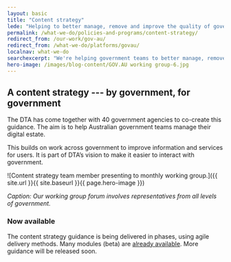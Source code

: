 ```yaml
---
layout: basic
title: "Content strategy"
lede: "Helping to better manage, remove and improve the quality of government content so that online information is simpler and clearer."
permalink: /what-we-do/policies-and-programs/content-strategy/
redirect_from: /our-work/gov-au/
redirect_from: /what-we-do/platforms/govau/
localnav: what-we-do
searchexcerpt: "We're helping government teams to better manage, remove and improve the quality of government content so that it’s simpler, clearer and faster."
hero-image: /images/blog-content/GOV.AU working group-6.jpg
---
```


## A content strategy --- by government, for government

The DTA has come together with 40  government agencies to co-create this guidance. The aim is to help Australian government teams manage their digital estate.

This builds on work across government to improve information and services for users. It is part of DTA’s vision to make it easier to interact with government.

![Content strategy team member presenting to monthly working group.]({{ site.url }}{{ site.baseurl }}{{ page.hero-image }})

*Caption: Our working group forum involves representatives from all levels of government.*

### Now available

The content strategy guidance is being delivered in phases, using agile delivery methods. Many modules (beta) are [already available](https://guides.service.gov.au/content-strategy/). More guidance will be released soon.
